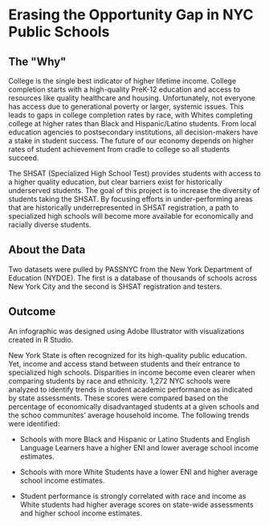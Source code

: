 # Erasing the Opportunity Gap in NYC Public Schools

## The "Why"
College is the single best indicator of higher lifetime income. College completion starts with a high-quality PreK-12 education and access to resources like quality healthcare and housing. Unfortunately, not everyone has access due to generational poverty or larger, systemic issues. This leads to gaps in college completion rates by race, with Whites completing college at higher rates than Black and Hispanic/Latino students. From local education agencies to postsecondary institutions, all decision-makers have a stake in student success. The future of our economy depends on higher rates of student achievement from cradle to college so all students succeed. 

The SHSAT (Specialized High School Test) provides students with access to a higher quality education, but clear barriers exist for historically underserved students. The goal of this project is to increase the diversity of students taking the SHSAT. By focusing efforts in under-performing areas that are historically underrepresented in SHSAT registration, a path to specialized high schools will become more available for economically and racially diverse students.

## About the Data 
Two datasets were pulled by PASSNYC from the New York Department of Education (NYDOE). The first is a database of thousands of schools across New York City and the second is SHSAT registration and testers. 

## Outcome 
An infographic was designed using Adobe Illustrator with visualizations created in R Studio. 

New York State is often recognized for its high-quality public education. Yet, income and access stand between students and their entrance to specialized high schools. Disparities in income become even clearer when comparing students by race and ethnicity. 1,272 NYC schools were analyzed to identify trends in student academic performance as indicated by state assessments. These scores were compared based on the percentage of economically disadvantaged students at a given schools and the schoo communites’ average household income. The following trends were identified:

* Schools with more Black and Hispanic or Latino Students and English Language Learners have a higher ENI and lower average school income estimates.

* Schools with more White Students have a lower ENI and higher average school income estimates.

* Student performance is strongly correlated with race and income as White students had higher average scores on state-wide assessments and higher school income estimates.
	

